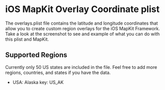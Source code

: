 iOS MapKit Overlay Coordinate plist
===================================

The overlays.plist file contains the latitude and longitude coordinates that allow you to
create custom region overlays for the iOS MapKit Framework. 
Take a look at the screenshot to see and example of what you can do with this plist and MapKit.

Supported Regions
-----------------
Currently only 50 US states are included in the file. Feel free to add more regions, countries,
and states if you have the data. 

-	USA: Alaska
	key: US_AK